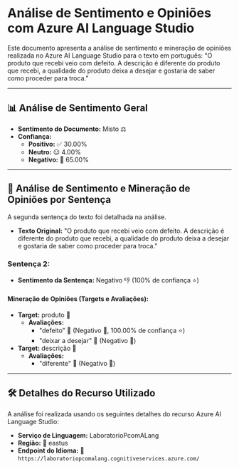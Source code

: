 # Análise de Sentimento e Opiniões com Azure AI Language Studio

Este documento apresenta a análise de sentimento e mineração de opiniões realizada no Azure AI Language Studio para o texto em português: "O produto que recebi veio com defeito. A descrição é diferente do produto que recebi, a qualidade do produto deixa a desejar e gostaria de saber como proceder para troca."

---

## 📊 Análise de Sentimento Geral

* **Sentimento do Documento:** Misto ⚖️
* **Confiança:**
    * **Positivo:** ✅ 30.00%
    * **Neutro:** 😐 4.00%
    * **Negativo:** 🔴 65.00%

---

## 📝 Análise de Sentimento e Mineração de Opiniões por Sentença

A segunda sentença do texto foi detalhada na análise.

* **Texto Original:** "O produto que recebi veio com defeito. A descrição é diferente do produto que recebi, a qualidade do produto deixa a desejar e gostaria de saber como proceder para troca."

### Sentença 2:
* **Sentimento da Sentença:** Negativo 👎 (100% de confiança ⭐)

#### Mineração de Opiniões (Targets e Avaliações):
* **Target:** produto 🎯
    * **Avaliações:**
        * "defeito" 📝 (Negativo 🔴, 100.00% de confiança ⭐)
        * "deixar a desejar" 📝 (Negativo 🔴)
* **Target:** descrição 🎯
    * **Avaliações:**
        * "diferente" 📝 (Negativo 🔴)

---

## 🛠️ Detalhes do Recurso Utilizado

A análise foi realizada usando os seguintes detalhes do recurso Azure AI Language Studio:

* **Serviço de Linguagem:** LaboratorioPcomALang
* **Região:** 📍 eastus
* **Endpoint do Idioma:** 🔗 `https://laboratoriopcomalang.cognitiveservices.azure.com/`
